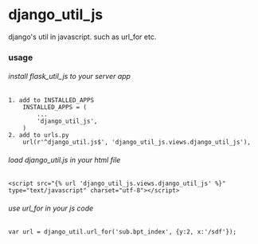django_util_js
==============
django's util in javascript. such as url_for etc.

### usage

###### install flask_util_js to your server app

    1. add to INSTALLED_APPS
        INSTALLED_APPS = (
            ...
            'django_util_js',
        )
    2. add to urls.py
        url(r'^django_util.js$', 'django_util_js.views.django_util_js'),

###### load django_util.js in your html file

    <script src="{% url 'django_util_js.views.django_util_js' %}" type="text/javascript" charset="utf-8"></script>


###### use url_for in your js code

    var url = django_util.url_for('sub.bpt_index', {y:2, x:'/sdf'});
